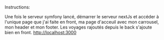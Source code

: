 Instructions:

Une fois le serveur symfony lancé, démarrer le serveur nextJs et accéder à l'unique page que j'ai faite en front, ma page d'acceuil avec mon carrousel, mon header et mon footer. Les voyages rajoutés depuis le back s'ajoute bien en front.
[http://localhost:3000](http://localhost:3000)


